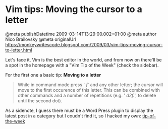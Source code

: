 # Vim tips: Moving the cursor to a letter

@meta publishDatetime 2009-03-14T13:29:00.002+01:00
@meta author Nico Brailovsky
@meta originalUrl https://monkeywritescode.blogspot.com/2009/03/vim-tips-moving-cursor-to-letter.html

Let's face it, Vim is the best editor in the world, and from now on there'll be a spot in the homepage with a "Vim Tip of the Week" (check the sidebar).

For the first one a basic tip:
 **Moving to a letter**

>
> While in command mode press '
>  *f*' and any other letter; the cursor will move to the first occurence of this letter. This can be combined with other commands and a number of repetitions (e.g. '
>  *d2f.*', to delete until the second dot).
>
>
>
>

As a sidenote, I guess there must be a Word Press plugin to display the latest post in a category but I coudn't find it, so I hacked my own: [tip-of-the-week](md_blog/2009/0314_TipoftheWeek.md)

